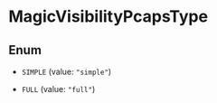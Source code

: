 

# MagicVisibilityPcapsType

## Enum


* `SIMPLE` (value: `"simple"`)

* `FULL` (value: `"full"`)



